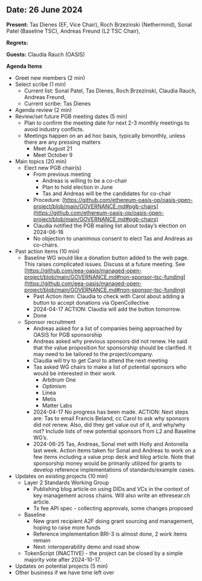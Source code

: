 ## Date: 26 June 2024

**Present:**  Tas Dienes (EF, Vice Chair), Roch Brzezinski (Nethermind), Sonal Patel (Baseline TSC), Andreas Freund (L2 TSC Chair), 

**Regrets:** 

**Guests:** Claudia Rauch (OASIS)

**Agenda Items**
* Greet new members (2 min)
* Select scribe (1 min)
    * Current list: Sonal Patel, Tas Dienes, Roch Brzezinski, Claudia Rauch, Andreas Freund,
    * Current scribe: Tas Dienes
* Agenda review (2 min)
* Review/set future PGB meeting dates (5 min)
    * Plan to confirm the meeting date for next 2-3 monthly meetings to avoid industry conflicts. 
    * Meetings happen on an ad hoc basis, typically bimonthly, unless there are any pressing matters
        * Meet August 21
        * Meet October 9
* Main topics (20 min) 
    * Elect new PGB chair(s) 
        * From previous meeting
            * Andreas is willing to be a co-chair
            * Plan to hold election in June
            * Tas and Andreas will be the candidates for co-chair 
        * Procedure: [https://github.com/ethereum-oasis-op/oasis-open-project/blob/main/GOVERNANCE.md#pgb-chairs](https://github.com/ethereum-oasis-op/oasis-open-project/blob/main/GOVERNANCE.md#pgb-chairs) 
        * Claudia notified the PGB mailing list about today’s election on 2024-06-18
        * No objection to unanimous consent to elect Tas and Andreas as co-chairs. 
* Past action items (10 min)
    * Baseline WG would like a donation button added to the web page. This raises complicated issues.  Discuss at a future meeting.  See [https://github.com/eea-oasis/managed-open-project/blob/main/GOVERNANCE.md#non-sponsor-tsc-funding](https://github.com/eea-oasis/managed-open-project/blob/main/GOVERNANCE.md#non-sponsor-tsc-funding) 
        * Past Action item: Claudia to check with Carol about adding a button to accept donations via OpenCollective 
        * 2024-04-17 ACTION: Claudia will add the button tomorrow.
        * Done
    * Sponsor recruitment 
        * Andreas asked for a list of companies being approached by OASIS for PGB sponsorship 
        * Andreas asked why previous sponsors did not renew. He said that the value proposition for sponsorship should be clarified. It may need to be tailored to the project/company. 
        * Claudia will try to get Carol to attend the next meeting
        * Tas asked WG chairs to make a list of potential sponsors who would be interested in their work
            * Arbitrum One 
            * Optimism
            * Linea
            * Metis
            * Matter Labs
        * 2024-04-17 No progress has been made. ACTION: Next steps are: Tas to email Francis Beland, cc Carol to ask why sponsors did not renew. Also, did they get value out of it, and why/why not?  Include lists of new potential sponsors from L2 and Baseline WG’s. 
        * 2024-06-25 Tas, Andreas, Sonal met with Holly and Antonella last week.  Action items taken for Sonal and Andreas to work on a few items including a value prop deck and blog article. Note that sponsorship money would be primarily utilized for grants to develop reference implementations of standards/example cases.
* Updates on existing projects (10 min)
    * Layer 2 Standards Working Group
        * Publishing blog article on using DIDs and VCs in the context of key management across chains.  Will also write an ethresear.ch article. 
        * Tx fee API spec - collecting approvals, some changes proposed
    * Baseline 
        * New grant recipient A2F doing grant sourcing and management, hoping to raise more funds
        * Reference implementation BRI-3 is almost done, 2 work items remain
        * Next: interoperability demo and road show
    * TokenScript (INACTIVE) - the project can be closed by a simple majority vote after 2024-10-17.
* Updates on potential projects (5 min) 
* Other business if we have time left over
